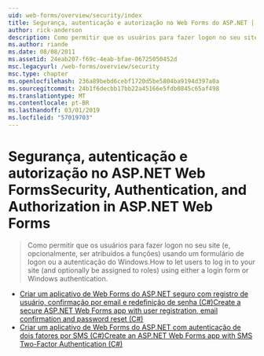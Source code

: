 ```yaml
---
uid: web-forms/overview/security/index
title: Segurança, autenticação e autorização no Web Forms do ASP.NET | Microsoft Docs
author: rick-anderson
description: Como permitir que os usuários para fazer logon no seu site (e, opcionalmente, ser atribuídos a funções) usando um formulário de logon ou a autenticação do Windows.
ms.author: riande
ms.date: 08/08/2011
ms.assetid: 24eab207-f69c-4eab-bfae-06725050452d
msc.legacyurl: /web-forms/overview/security
msc.type: chapter
ms.openlocfilehash: 236a89bebd6cebf1720d5be5804ba9194d397a0a
ms.sourcegitcommit: 24b1f6decbb17bb22a45166e5fdb0845c65af498
ms.translationtype: MT
ms.contentlocale: pt-BR
ms.lasthandoff: 03/01/2019
ms.locfileid: "57019703"
---
```

<a name="security-authentication-and-authorization-in-aspnet-web-forms"></a><span data-ttu-id="59e90-103">Segurança, autenticação e autorização no ASP.NET Web Forms</span><span class="sxs-lookup"><span data-stu-id="59e90-103">Security, Authentication, and Authorization in ASP.NET Web Forms</span></span>
====================
> <span data-ttu-id="59e90-104">Como permitir que os usuários para fazer logon no seu site (e, opcionalmente, ser atribuídos a funções) usando um formulário de logon ou a autenticação do Windows.</span><span class="sxs-lookup"><span data-stu-id="59e90-104">How to let users to log in to your site (and optionally be assigned to roles) using either a login form or Windows authentication.</span></span>


- [<span data-ttu-id="59e90-105">Criar um aplicativo de Web Forms do ASP.NET seguro com registro de usuário, confirmação por email e redefinição de senha (C#)</span><span class="sxs-lookup"><span data-stu-id="59e90-105">Create a secure ASP.NET Web Forms app with user registration, email confirmation and password reset (C#)</span></span>](create-a-secure-aspnet-web-forms-app-with-user-registration-email-confirmation-and-password-reset.md)
- [<span data-ttu-id="59e90-106">Criar um aplicativo de Web Forms do ASP.NET com autenticação de dois fatores por SMS (C#)</span><span class="sxs-lookup"><span data-stu-id="59e90-106">Create an ASP.NET Web Forms app with SMS Two-Factor Authentication (C#)</span></span>](create-an-aspnet-web-forms-app-with-sms-two-factor-authentication.md)
